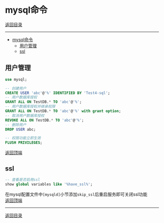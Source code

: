 # mysql命令

[返回目录](/mysql/README.md)

---

- [mysql命令](#mysql命令)
  - [用户管理](#用户管理)
  - [ssl](#ssl)

## 用户管理

```sql
use mysql;

-- 创建用户
CREATE USER 'abc'@'%' IDENTIFIED BY 'Test4-sql';
-- 用户数据库授权
GRANT ALL ON TestDB.* TO 'abc'@'%';
-- 用户数据库授权并继承权限
GRANT ALL ON TestDB.* TO 'abc'@'%' with grant option;
-- 取消用户数据库授权
REVOKE ALL ON TestDB.* TO 'abc'@'%';
-- 删除用户
DROP USER abc;

-- 权限功能立即生效
FLUSH PRIVILEGES;
```

[返回顶端](#mysql命令)

## ssl

```sql
-- 查看是否启用ssl
show global variables like '%have_ssl%';
```

在mysql配置文件中`[mysqld]`小节添加`skip_ssl`后重启服务即可关闭ssl功能  
[返回顶端](#mysql命令)

---
[返回目录](/git/README.md)
